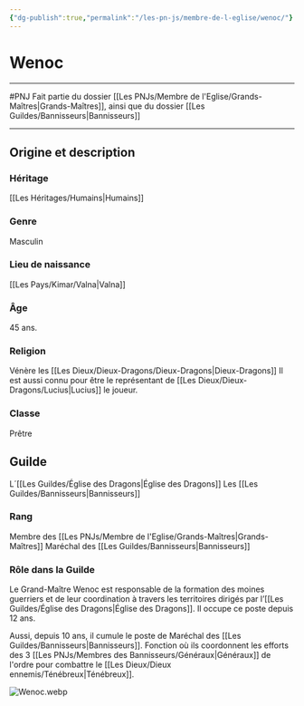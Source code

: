 ```yaml
---
{"dg-publish":true,"permalink":"/les-pn-js/membre-de-l-eglise/wenoc/"}
---
```


# Wenoc
---
#PNJ 
Fait partie du dossier [[Les PNJs/Membre de l'Eglise/Grands-Maîtres\|Grands-Maîtres]], ainsi que du dossier [[Les Guildes/Bannisseurs\|Bannisseurs]]

-------
## Origine et description
### Héritage
[[Les Héritages/Humains\|Humains]]
### Genre
Masculin
### Lieu de naissance
[[Les Pays/Kimar/Valna\|Valna]]
### Âge
45 ans.
### Religion
Vénère les [[Les Dieux/Dieux-Dragons/Dieux-Dragons\|Dieux-Dragons]]
Il est aussi connu pour être le représentant de [[Les Dieux/Dieux-Dragons/Lucius\|Lucius]] le joueur.
### Classe
Prêtre
## Guilde
L´[[Les Guildes/Église des Dragons\|Église des Dragons]]
Les [[Les Guildes/Bannisseurs\|Bannisseurs]]
### Rang
Membre des [[Les PNJs/Membre de l'Eglise/Grands-Maîtres\|Grands-Maîtres]]
Maréchal des [[Les Guildes/Bannisseurs\|Bannisseurs]]
### Rôle dans la Guilde
Le Grand-Maître Wenoc est responsable de la formation des moines guerriers et de leur coordination à travers les territoires dirigés par l’[[Les Guildes/Église des Dragons\|Église des Dragons]]. Il occupe ce poste depuis 12 ans.

Aussi, depuis 10 ans, il cumule le poste de Maréchal des [[Les Guildes/Bannisseurs\|Bannisseurs]]. Fonction où ils coordonnent les efforts des 3 [[Les PNJs/Membres des Bannisseurs/Généraux\|Généraux]] de l'ordre pour combattre le [[Les Dieux/Dieux ennemis/Ténébreux\|Ténébreux]].

![Wenoc.webp](/img/user/_Images/_PNJs/Wenoc.webp)